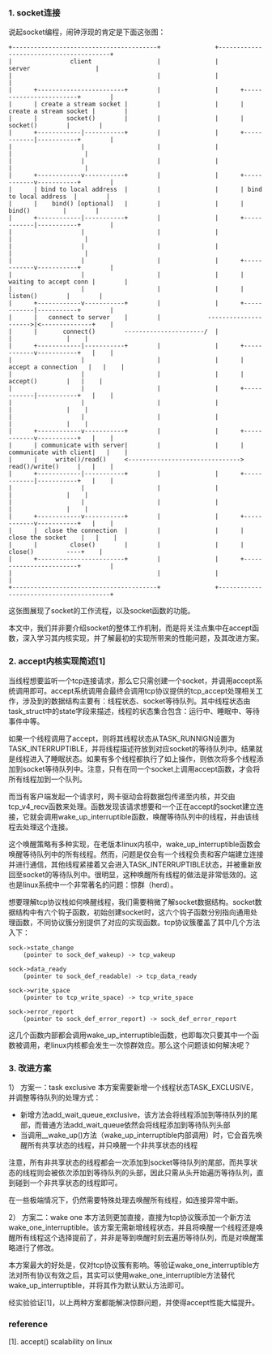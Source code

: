 ### 1. socket连接
说起socket编程，闹钟浮现的肯定是下面这张图：
```
+----------------------------------------+               +----------------------------------------+
|                client                  |               |                server                  |
|                                        |               |                                        |
|      +------------------------+        |               |      +------------------------+        |
|      | create a stream socket |        |               |      | create a stream socket |        |
|      |        socket()        |        |               |      |        socket()        |        |
|      +------------|-----------+        |               |      +------------|-----------+        |
|                   |                    |               |                   |                    |
|                   |                    |               |                   |                    |
|      +------------v-----------+        |               |      +------------v-----------+        |
|      | bind to local address  |        |               |      | bind to local address  |        |
|      |    bind() [optional]   |        |               |      |         bind()         |        |
|      +------------|-----------+        |               |      +------------|-----------+        |
|                   |                    |               |                   |                    |
|                   |                    |               |                   |                    |
|                   |                    |               |      +------------v-----------+        |
|                   |                    |               |      | waiting to accept conn |        |
|                   |                    |               |      |        listen()        |        |
|      +------------v-----------+        |               |      +------------|-----------+        |
|      |   connect to server    |        |             --------------------->|<--------------+    |
|      |       connect()        ----------------------/  |                   |               |    |
|      +------------|-----------+        |               |      +------------v-----------+   |    |
|                   |                    |               |      |  accept a connection   |   |    |
|                   |                    |               |      |        accept()        |   |    |
|                   |                    |               |      +------------|-----------+   |    |
|                   |                    |               |                   |               |    |
|                   |                    |               |                   |               |    |
|      +------------v-----------+        |               |      +------------v-----------+   |    |
|      | communicate with server|        |               |      | communicate with client|   |    |
|      |     write()/read()     <------------------------------->     read()/write()     |   |    |
|      +------------|-----------+        |               |      +------------|-----------+   |    |
|                   |                    |               |                   |               |    |
|                   |                    |               |                   |               |    |
|      +------------v-----------+        |               |      +------------v-----------+   |    |
|      |  close the connection  |        |               |      |    close the socket    |   |    |
|      |         close()        |        |               |      |        close()         ----+    |
|      +------------------------+        |               |      +------------------------+        |
|                                        |               |                                        |
+----------------------------------------+               +----------------------------------------+
```
这张图展现了socket的工作流程，以及socket函数的功能。

本文中，我们并非要介绍socket的整体工作机制，而是将关注点集中在accept函数，深入学习其内核实现，并了解最初的实现所带来的性能问题，及其改进方案。

### 2. accept内核实现简述[1]
当线程想要监听一个tcp连接请求，那么它只需创建一个socket，并调用accept系统调用即可。accept系统调用会最终会调用tcp协议提供的tcp_accept处理相关工作，涉及到的数据结构主要有：线程状态、socket等待队列。其中线程状态由task_struct中的state字段来描述，线程的状态集合包含：运行中、睡眠中、等待事件中等。

如果一个线程调用了accept，则将其线程状态从TASK_RUNNIGN设置为TASK_INTERRUPTIBLE，并将线程描述符放到对应socket的等待队列中。结果就是线程进入了睡眠状态。如果有多个线程都执行了如上操作，则依次将多个线程添加到socket等待队列中。注意，只有在同一个socket上调用accept函数，才会将所有线程加到一个队列。

而当有客户端发起一个请求时，网卡驱动会将数据包传递至内核，并交由tcp_v4_recv函数来处理。函数发现该请求想要和一个正在accept的socket建立连接，它就会调用wake_up_interruptible函数，唤醒等待队列中的线程，并由该线程去处理这个连接。

这个唤醒策略有多种实现，在老版本linux内核中，wake_up_interruptible函数会唤醒等待队列中的所有线程。然而，问题是仅会有一个线程负责和客户端建立连接并进行通信，其他线程紧接着又会进入TASK_INTERRUPTIBLE状态，并被重新放回至socket的等待队列中。很明显，这种唤醒所有线程的做法是非常低效的。这也是linux系统中一个非常著名的问题：惊群（herd）。

想要理解tcp协议栈如何唤醒线程，我们需要稍微了解socket数据结构。socket数据结构中有六个钩子函数，初始创建socket时，这六个钩子函数分别指向通用处理函数，不同协议簇分别提供了对应的实现函数。tcp协议簇覆盖了其中几个方法入下：
```
sock->state_change
	(pointer to sock_def_wakeup) -> tcp_wakeup

sock->data_ready
	(pointer to sock_def_readable) -> tcp_data_ready

sock->write_space
	(pointer to tcp_write_space) -> tcp_write_space

sock->error_report
	(pointer to sock_def_error_report) -> sock_def_error_report
```
这几个函数内部都会调用wake_up_interruptible函数，也即每次只要其中一个函数被调用，老linux内核都会发生一次惊群效应。那么这个问题该如何解决呢？

### 3. 改进方案
1） 方案一：task exclusive
本方案需要新增一个线程状态TASK_EXCLUSIVE，并调整等待队列的处理方式：
- 新增方法add_wait_queue_exclusive，该方法会将线程添加到等待队列的尾部，而普通方法add_wait_queue依然会将线程添加到等待队列头部
- 当调用__wake_up()方法（wake_up_interruptible内部调用）时，它会首先唤醒所有共享状态的线程，并只唤醒一个非共享状态的线程

注意，所有非共享状态的线程都会一次添加到socket等待队列的尾部，而共享状态的线程则会被依次添加到等待队列的头部，因此只需从头开始遍历等待队列，直到碰到一个非共享状态的线程即可。

在一些极端情况下，仍然需要特殊处理去唤醒所有线程，如连接异常中断。

2） 方案二：wake one
本方法则更加直接，直接为tcp协议簇添加一个新方法wake_one_interruptible。该方案无需新增线程状态，并且将唤醒一个线程还是唤醒所有线程这个选择提前了，并非是等到唤醒时刻去遍历等待队列，而是对唤醒策略进行了修改。

本方案最大的好处是，仅对tcp协议簇有影响。等验证wake_one_interruptible方法对所有协议有效之后，其实可以使用wake_one_interruptible方法替代wake_up_interruptible，并将其作为默认默认方法即可。

经实验验证[1]，以上两种方案都能解决惊群问题，并使得accept性能大幅提升。

### reference
[1]. accept() scalability on linux